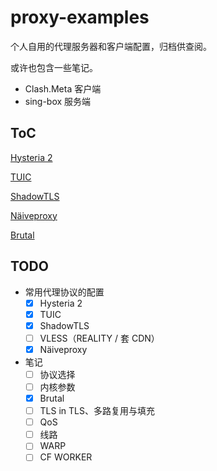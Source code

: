 # proxy-examples

个人自用的代理服务器和客户端配置，归档供查阅。

或许也包含一些笔记。

- Clash.Meta 客户端
- sing-box 服务端

## ToC

[Hysteria 2](/docs/protocols/hysteria2.md)

[TUIC](/docs/protocols/tuic.md)

[ShadowTLS](/docs/protocols/shadowtls.md)

[Näiveproxy](/docs/protocols/naiveproxy.md)

[Brutal](/docs/brutal.md)

## TODO

- 常用代理协议的配置
  - [x] Hysteria 2
  - [x] TUIC
  - [x] ShadowTLS
  - [ ] VLESS（REALITY / 套 CDN）
  - [x] Näiveproxy
- 笔记
  - [ ] 协议选择
  - [ ] 内核参数
  - [x] Brutal
  - [ ] TLS in TLS、多路复用与填充
  - [ ] QoS
  - [ ] 线路
  - [ ] WARP
  - [ ] CF WORKER